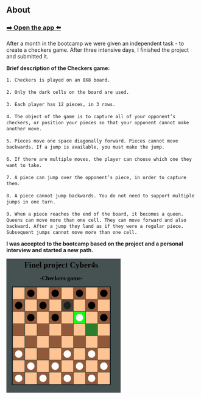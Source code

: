 ## About 

### [➡️ Open the app ⬅️](https://checkers-game-vanillaa.netlify.app/)

After a month in the bootcamp we were given an independent task - to create a checkers game.
After three intensive days, I finished the project and submitted it.

<b>Brief description of the Checkers game:</b>
```
1. Checkers is played on an 8X8 board.

2. Only the dark cells on the board are used.

3. Each player has 12 pieces, in 3 rows.

4. The object of the game is to capture all of your opponent’s checkers, or position your pieces so that your opponent cannot make another move.

5. Pieces move one space diagonally forward. Pieces cannot move backwards. If a jump is available, you must make the jump.

6. If there are multiple moves, the player can choose which one they want to take.

7. A piece can jump over the opponent’s piece, in order to capture them.

8. A piece cannot jump backwards. You do not need to support multiple 
jumps in one turn.

9. When a piece reaches the end of the board, it becomes a queen. Queens can move more than one cell. They can move forward and also backward. After a jump they land as if they were a regular piece. Subsequent jumps cannot move more than one cell.
```

<b> I was accepted to the bootcamp based on the project and a personal interview and started a new path.</b>


<img src="images/checkers-game-pic.png" width="300" hight="300">

